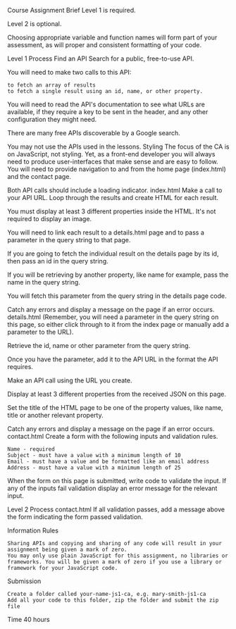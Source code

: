 Course Assignment
Brief
Level 1 is required.

Level 2 is optional.

Choosing appropriate variable and function names will form part of your assessment, as will proper and consistent formatting of your code.

Level 1 Process
Find an API
Search for a public, free-to-use API.

You will need to make two calls to this API:

    to fetch an array of results
    to fetch a single result using an id, name, or other property.

You will need to read the API's documentation to see what URLs are available, if they require a key to be sent in the header, and any other configuration they might need.

There are many free APIs discoverable by a Google search.

You may not use the APIs used in the lessons.
Styling
The focus of the CA is on JavaScript, not styling. Yet, as a front-end developer you will always need to produce user-interfaces that make sense and are easy to follow. You will need to provide navigation to and from the home page (index.html) and the contact page.

Both API calls should include a loading indicator.
index.html
Make a call to your API URL. Loop through the results and create HTML for each result.

You must display at least 3 different properties inside the HTML. It's not required to display an image.

You will need to link each result to a details.html page and to pass a parameter in the query string to that page.

If you are going to fetch the individual result on the details page by its id, then pass an id in the query string.

If you will be retrieving by another property, like name for example, pass the name in the query string.

You will fetch this parameter from the query string in the details page code.

Catch any errors and display a message on the page if an error occurs.
details.html
(Remember, you will need a parameter in the query string on this page, so either click through to it from the index page or manually add a parameter to the URL).

Retrieve the id, name or other parameter from the query string.

Once you have the parameter, add it to the API URL in the format the API requires.

Make an API call using the URL you create.

Display at least 3 different properties from the received JSON on this page.

Set the title of the HTML page to be one of the property values, like name, title or another relevant property.

Catch any errors and display a message on the page if an error occurs.
contact.html
Create a form with the following inputs and validation rules.

    Name - required
    Subject - must have a value with a minimum length of 10
    Email - must have a value and be formatted like an email address
    Address - must have a value with a minimum length of 25

When the form on this page is submitted, write code to validate the input. If any of the inputs fail validation display an error message for the relevant input.

Level 2 Process
contact.html
If all validation passes, add a message above the form indicating the form passed validation.

Information
Rules

    Sharing APIs and copying and sharing of any code will result in your assignment being given a mark of zero.
    You may only use plain JavaScript for this assignment, no libraries or frameworks. You will be given a mark of zero if you use a library or framework for your JavaScript code.

Submission

    Create a folder called your-name-js1-ca, e.g. mary-smith-js1-ca
    Add all your code to this folder, zip the folder and submit the zip file

Time
40 hours
